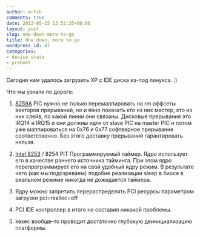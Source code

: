 ```yaml
---
author: wrfsh
comments: true
date: 2013-05-15 13:52:35+00:00
layout: post
slug: one-down-more-to-go
title: One down, more to go
wordpress_id: 47
categories:
- device state
- preboot
---
```


Сегодня нам удалось загрузить XP с IDE диска из-под линукса. :)

Что мы узнали по дороге:



	
  1. [8259A](http://en.wikipedia.org/wiki/Intel_8259) PIC нужно не только перемаппировать на rm оффсеты векторов прерываний, но и явно показать кто из них мастер, кто из них слейв, по какой линии они связаны. Дисковые прерывания это IRQ14 и IRQ15 и они должны идти от slave PIC на master PIC и потом уже маппироваться на 0x76 и 0x77 софтверное прерывание соответственно. Без этого доставку прерываний гарантировать нельзя.

	
  2. [Intel 8253](http://en.wikipedia.org/wiki/Intel_8253) / 8254 PIT Программируемый таймер. Ядро использует его в качестве раннего источника тайминга. При этом ядро перепрограммирует его на свой удобный ядру режим. В результате чего (как мы подозреваем) подобие реализации sleep в биосе в реальном режиме никогда не дожидается таймера.

	
  3. Ядру можно запретить перераспределять PCI ресурсы параметром загрузки pci=realloc=off

	
  4. PCI IDE контроллер в итоге не составил никакой проблемы.

	
  5. kexec вообще-то проводит достаточно глубокую деинициализацию платформы.


